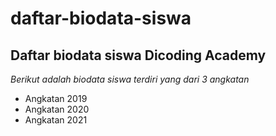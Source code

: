 daftar-biodata-siswa
==
Daftar biodata siswa Dicoding Academy
--
*Berikut adalah biodata siswa terdiri yang dari 3 angkatan*
- Angkatan 2019
- Angkatan 2020
- Angkatan 2021
